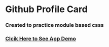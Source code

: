 # Github Profile Card 

### Created to practice module based csss

### [Clcik Here to See App Demo](#) 
